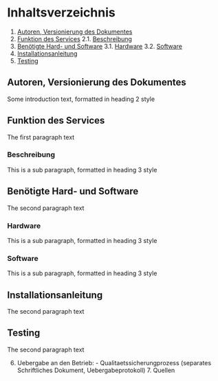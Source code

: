 # Inhaltsverzeichnis
1. [Autoren, Versionierung des Dokumentes](#autoren)
2. [Funktion des Services](#funktion)
	2.1. [Beschreibung](#beschreibung)
3. [Benötigte Hard- und Software](#ware)
	3.1. [Hardware](#hardware)
	3.2. [Software](#software)
4. [Installationsanleitung](#anleitung)
5. [Testing](#testing)

## Autoren, Versionierung des Dokumentes <a name="autoren"></a>
Some introduction text, formatted in heading 2 style

## Funktion des Services <a name="funktion"></a>
The first paragraph text

### Beschreibung <a name="beschreibung"></a>
This is a sub paragraph, formatted in heading 3 style

## Benötigte Hard- und Software <a name="ware"></a>
The second paragraph text

### Hardware<a name="hardware"></a>
This is a sub paragraph, formatted in heading 3 style

### Software<a name="software"></a>
This is a sub paragraph, formatted in heading 3 style


## Installationsanleitung <a name="anleitung"></a>
The second paragraph text

## Testing<a name="testing"></a>
The second paragraph text

6. Uebergabe an den Betrieb: - Qualitaetssicherungprozess (separates Schriftliches Dokument, Uebergabeprotokoll) 7. Quellen
<!--stackedit_data:
eyJoaXN0b3J5IjpbMTcwNTE3NjQxNiwtMTIxMjYxODMwOCwtMT
kzODc3OTE1MCwtMTAzNzg1MzY4MywtODA0ODYyMTk3LDE5NTA1
MDg3OTgsMzc1MTYyNTcyLDM5NjE4NDIwNSwyMjQ5NjIwLC0yMD
g4NzQ2NjEyLDkxMjE0NTIxMCwtMTMxMDkyNTk4NSwtMTIxMDAw
NDQxNCwyNTc4MDY5MjhdfQ==
-->